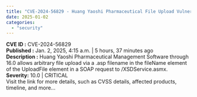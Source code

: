 ```yaml
---
title: "CVE-2024-56829 - Huang Yaoshi Pharmaceutical File Upload Vulnerability (Arbitrary File Write)"
date: 2025-01-02
categories: 
  - "security"
---
```


**CVE ID :** CVE-2024-56829  
**Published :** Jan. 2, 2025, 4:15 a.m. | 5 hours, 37 minutes ago  
**Description :** Huang Yaoshi Pharmaceutical Management Software through 16.0 allows arbitrary file upload via a .asp filename in the fileName element of the UploadFile element in a SOAP request to /XSDService.asmx.  
**Severity:** 10.0 | CRITICAL  
Visit the link for more details, such as CVSS details, affected products, timeline, and more...
